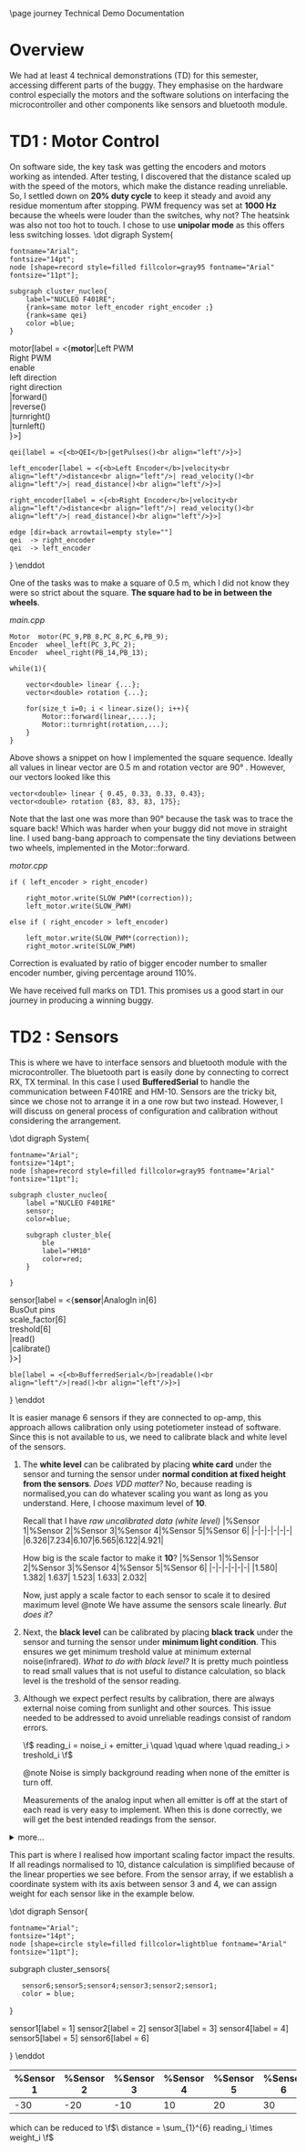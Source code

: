 \page journey Technical Demo Documentation
# Overview

We had at least 4 technical demonstrations (TD) for this semester, accessing different parts of the buggy. They emphasise on the hardware control especially the motors and the software solutions on interfacing the microcontroller and other components like sensors and bluetooth module.

# TD1 : Motor Control

On software side, the key task was getting the encoders and motors working as intended. After testing, I discovered that the distance scaled up with the speed of the motors, which make the distance reading unreliable. So, I settled down on **20% duty cycle** to keep it steady and avoid any residue momentum after stopping. PWM frequency was set at **1000 Hz** because the wheels were louder than the switches, why not? The heatsink was also not too hot to touch. I chose to use **unipolar mode** as this offers less switching losses.
\dot
digraph System{
    
    
	fontname="Arial";
	fontsize="14pt";
    node [shape=record style=filled fillcolor=gray95 fontname="Arial" fontsize="11pt"];
    
    subgraph cluster_nucleo{
       	label="NUCLEO F401RE";
        {rank=same motor left_encoder right_encoder ;}
		{rank=same qei}
		color =blue;
    }
        
   motor[label = <{<b>motor</b>|Left PWM<br align="left"/>Right PWM<br align="left"/>enable<br align="left"/>left direction<br align="left"/>right direction<br align="left"/>|forward()<br align="left"/>|reverse()<br align="left"/> |turnright()<br align="left"/>|turnleft()<br align="left"/>}>]
    
    qei[label = <{<b>QEI</b>|getPulses()<br align="left"/>}>]
    
    left_encoder[label = <{<b>Left Encoder</b>|velocity<br align="left"/>distance<br align="left"/>| read_velocity()<br align="left"/>| read_distance()<br align="left"/>}>]
    
    right_encoder[label = <{<b>Right Encoder</b>|velocity<br align="left"/>distance<br align="left"/>| read_velocity()<br align="left"/>| read_distance()<br align="left"/>}>]
    
    edge [dir=back arrowtail=empty style=""]
    qei  -> right_encoder 
    qei  -> left_encoder
    
}
\enddot

One of the tasks was to make a square of 0.5 m, which I did not know they were so strict about the square. **The square had to be in between the wheels**. 

*main.cpp*

    Motor  motor(PC_9,PB_8,PC_8,PC_6,PB_9);
    Encoder  wheel_left(PC_3,PC_2);
    Encoder  wheel_right(PB_14,PB_13);
	
	while(1){
	
		vector<double> linear {...};
		vector<double> rotation {...};
		
		for(size_t i=0; i < linear.size(); i++){
			Motor::forward(linear,....);
			Motor::turnright(rotation,...);
		}
	}

Above shows a snippet on how I implemented the square sequence. Ideally all values in linear vector are 0.5 m and rotation vector are 90° . However, our vectors looked like this

    vector<double> linear { 0.45, 0.33, 0.33, 0.43};
	vector<double> rotation {83, 83, 83, 175};
Note that the last one was more than 90° because the task was to trace the square back! Which was harder when your buggy did not move in straight line. I used bang-bang approach to compensate the tiny deviations between two wheels, implemented in the Motor::forward.

*motor.cpp*
	
	if ( left_encoder > right_encoder)

		right_motor.write(SLOW_PWM*(correction));
		left_motor.write(SLOW_PWM)

	else if ( right_encoder > left_encoder)

		left_motor.write(SLOW_PWM*(correction));
		right_motor.write(SLOW_PWM)
	

Correction is evaluated by ratio of bigger encoder number to smaller encoder number, giving percentage around 110%.

We have received full marks on TD1. This promises us a good start in our journey in producing a winning buggy.

# TD2 : Sensors

This is where we have to interface sensors and bluetooth module with the microcontroller. The bluetooth part is easily done by connecting to correct RX, TX terminal. In this case I used **BufferedSerial** to handle the communication between F401RE and HM-10. Sensors are the tricky bit, since we chose not to arrange it in a one row but two instead. However, I will discuss on general process of configuration and calibration without considering the arrangement.

\dot
digraph System{
    
	fontname="Arial";
	fontsize="14pt";
    node [shape=record style=filled fillcolor=gray95 fontname="Arial" fontsize="11pt"];
    
    subgraph cluster_nucleo{
        label ="NUCLEO F401RE"
        sensor;
        color=blue;
        
        subgraph cluster_ble{
            ble
            label="HM10"
            color=red;
        }
        
    }
    
   sensor[label = <{<b>sensor</b>|AnalogIn in[6]<br align="left"/>BusOut pins<br align="left"/>scale_factor[6]<br align="left"/>treshold[6]<br align="left"/>|read()<br align="left"/>|calibrate()<br align="left"/>}>]
    
    ble[label = <{<b>BufferredSerial</b>|readable()<br align="left"/>|read()<br align="left"/>}>]
}
\enddot

It is easier manage 6 sensors if they are connected to op-amp, this approach allows calibration only using potetiometer instead of software. Since this is not available to us, we need to calibrate black and white level of the sensors.

1. The **white level** can be calibrated by placing **white card** under the sensor and turning the sensor under **normal condition at fixed height from the sensors**. *Does VDD matter?* No, because reading is normalised,you can do whatever scaling you want as long as you understand. Here, I choose maximum level of **10**.

	Recall that I have *raw uncalibrated data (white level)*
	|%Sensor 1|%Sensor 2|%Sensor 3|%Sensor 4|%Sensor 5|%Sensor 6|
	|-|-|-|-|-|-|
	|6.326|7.234|6.107|6.565|6.122|4.921|

	How big is the scale factor to make it **10**?
	|%Sensor 1|%Sensor 2|%Sensor 3|%Sensor 4|%Sensor 5|%Sensor 6|
	|-|-|-|-|-|-|
	|1.580|	1.382|	1.637|	1.523|	1.633|	2.032|

	Now, just apply a scale factor to each sensor to scale it to desired maximum level
	@note We have assume the sensors scale linearly. *But does it?*

2. Next, the **black level** can be calibrated by placing **black track** under the sensor and turning the sensor under **minimum light condition**. This ensures we get minimum treshold value at minimum external noise(infrared). *What to do with black level?* It is pretty much pointless to read small values that is not useful to distance calculation, so black level is the treshold of the sensor reading.

3. Although we expect perfect results by calibration, there are always external noise coming from sunlight and other sources. This issue needed to be addressed to avoid unreliable readings consist of random errors. 

	\f$ reading_i = noise_i + emitter_i \quad \quad where \quad reading_i > treshold_i \f$

	@note Noise is simply background reading when none of the emitter is turn off.
	
	Measurements of the analog input when all emitter is off at the start of each read is very easy to implement. When this is done correctly, we will get the best intended readings from the sensor.

<details><summary>more...</summary>
Showcase some of the tests done to calibrate the sensors.<br/>
<div align="center">
![White Level](white.svg)
White level raw<br/><br/>
![Black Level](black.svg)
Black level raw<br/><br/>
![Variation of distance](distance.svg)
Sweeping the white card back and forth to the sensor.
</div>
</details>

This part is where I realised how important scaling factor impact the results. If all readings normalised to 10, distance calculation is simplified because of the linear properties we see before. From the sensor array, if we establish a coordinate system with its axis between sensor 3 and 4, we can assign weight for each sensor like in the example below.

\dot
digraph Sensor{
    
	fontname="Arial";
	fontsize="14pt";
	node [shape=circle style=filled fillcolor=lightblue fontname="Arial" fontsize="11pt"];
     
   subgraph cluster_sensors{
       
       sensor6;sensor5;sensor4;sensor3;sensor2;sensor1;
       color = blue;
   }
   
   sensor1[label = 1]
   sensor2[label = 2]
   sensor3[label = 3]
   sensor4[label = 4]
   sensor5[label = 5]
   sensor6[label = 6]

}
\enddot

|%Sensor 1|%Sensor 2|%Sensor 3|%Sensor 4|%Sensor 5|%Sensor 6|
|-|-|-|-|-|-|
|-30|-20|-10|10|20|30|

which can be reduced to
\f$\ distance = \sum_{1}^{6} reading_i \times weight_i \f$

